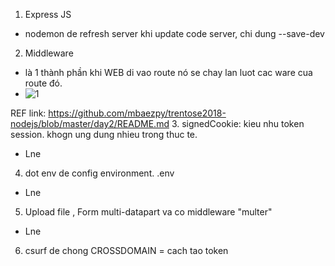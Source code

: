 1. Express JS 
- nodemon de refresh server khi update code server, chi dung --save-dev
2. Middleware
- là 1 thành phần khi WEB di vao route nó se chay lan luot cac ware cua route đó. 
- <img src="https://camo.githubusercontent.com/af25dcefb2d951a9925adfc0c2c11f9684e19c1e/687474703a2f2f61647269616e6d656a69612e636f6d2f696d616765732f657870726573732d6d6964646c6577617265732e706e67" alt="1" />
REF link: https://github.com/mbaezpy/trentose2018-nodejs/blob/master/day2/README.md
3. signedCookie: kieu nhu token session. khogn ung dung nhieu trong thuc te.
- Lne
4. dot env de config environment. .env
- Lne
5. Upload file , Form multi-datapart va co middleware "multer"
- Lne
6. csurf de chong CROSSDOMAIN = cach tao token
